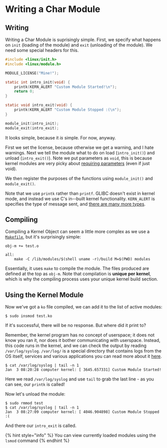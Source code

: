 # Writing a Char Module

## Writing

Writing a Char Module is suprisingly simple. First, we specify what happens on `init` \(loading of the module\) and `exit` \(unloading of the module\). We need some special headers for this.

```c
#include <linux/init.h>
#include <linux/module.h>

MODULE_LICENSE("Mine!");

static int intro_init(void) {
    printk(KERN_ALERT "Custom Module Started!\n");
    return 0;
}

static void intro_exit(void) {
    printk(KERN_ALERT "Custom Module Stopped :(\n");
}

module_init(intro_init);
module_exit(intro_exit);

```

It looks simple, because it _is_ simple. For now, anyway.

First we set the license, because otherwise we get a warning, and I hate warnings. Next we tell the module what to do on load \(`intro_init()`\) and unload \(`intro_exit()`\). Note we put parameters as `void`, this is because kernel modules are very picky about [requiring parameters](https://stackoverflow.com/questions/40309582/kernel-module-compiler-error-function-declaration-isn-t-a-prototype-werror-st) \(even if just void\).

We then register the purposes of the functions using `module_init()` and `module_exit()`.

Note that we use `printk` rather than `printf`. GLIBC doesn't exist in kernel mode, and instead we use C's in--built kernel functionality. `KERN_ALERT` is specifies the type of message sent, and [there are many more types](https://www.kernel.org/doc/html/latest/core-api/printk-basics.html).

## Compiling

Compiling a Kernel Object can seem a little more complex as we use a [`Makefile`](https://opensource.com/article/18/8/what-how-makefile), but it's surprisingly simple:

```text
obj-m += test.o
 
all:
	make -C /lib/modules/$(shell uname -r)/build M=$(PWD) modules
```

Essentially, it uses `make` to compile the module. The files produced are defined at the top as `obj-m`. Note that compilation is **unique per kernel**, which is why the compiling process uses your unique kernel build section.

## Using the Kernel Module

Now we've got a `ko` file compiled, we can add it to the list of active modules:

```text
$ sudo insmod test.ko
```

If it's successful, there will be no response. But where did it print to?

Remember, the kernel program has no concept of userspace; it does not know you ran it, nor does it bother communicating with userspace. Instead, this code runs in the kernel, and we can check the output by reading `/var/log/syslog`. `/var/log/` is a special directory that contains logs from the OS itself, services and various applications you can read more about it [here](https://www.loggly.com/ultimate-guide/linux-logging-basics/).

```text
$ cat /var/log/syslog | tail -n 1
Jan  3 08:20:28 computer kernel: [ 3645.657331] Custom Module Started!
```

Here we read `/var/log/syslog` and use `tail` to grab the last line - as you can see, our `printk` is called!

Now let's unload the module:

```text
$ sudo rmmod test
$ cat /var/log/syslog | tail -n 1
Jan  3 08:27:09 computer kernel: [ 4046.904898] Custom Module Stopped :(
```

And there our `intro_exit` is called.

{% hint style="info" %}
You can view currently loaded modules using the `lsmod` command
{% endhint %}

